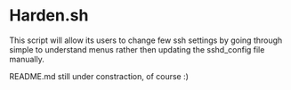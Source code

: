 # Harden.sh

This script will allow its users to change few ssh settings by going through simple to understand menus rather then updating the sshd_config file manually.

README.md still under constraction, of course :)
